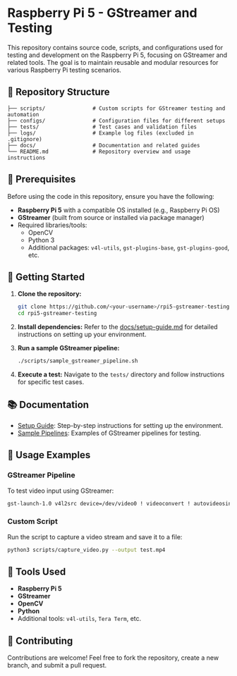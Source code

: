 # Raspberry Pi 5 - GStreamer and Testing

This repository contains source code, scripts, and configurations used for testing and development on the Raspberry Pi 5, focusing on GStreamer and related tools. The goal is to maintain reusable and modular resources for various Raspberry Pi testing scenarios.


## 📁 Repository Structure
```
├── scripts/               # Custom scripts for GStreamer testing and automation
├── configs/               # Configuration files for different setups
├── tests/                 # Test cases and validation files
├── logs/                  # Example log files (excluded in .gitignore)
├── docs/                  # Documentation and related guides
└── README.md              # Repository overview and usage instructions
```

## 🔧 Prerequisites
Before using the code in this repository, ensure you have the following:
- **Raspberry Pi 5** with a compatible OS installed (e.g., Raspberry Pi OS)
- **GStreamer** (built from source or installed via package manager)
- Required libraries/tools:
  - OpenCV
  - Python 3
  - Additional packages: `v4l-utils`, `gst-plugins-base`, `gst-plugins-good`, etc.

## 🚀 Getting Started
1. **Clone the repository:**
   ```bash
   git clone https://github.com/<your-username>/rpi5-gstreamer-testing.git
   cd rpi5-gstreamer-testing
   ```

2. **Install dependencies:**
   Refer to the [docs/setup-guide.md](docs/setup-guide.md) for detailed instructions on setting up your environment.

3. **Run a sample GStreamer pipeline:**
   ```bash
   ./scripts/sample_gstreamer_pipeline.sh
   ```

4. **Execute a test:**
   Navigate to the `tests/` directory and follow instructions for specific test cases.

## 📚 Documentation
- [Setup Guide](docs/setup-guide.md): Step-by-step instructions for setting up the environment.
- [Sample Pipelines](docs/sample-pipelines.md): Examples of GStreamer pipelines for testing.

## 📜 Usage Examples
### GStreamer Pipeline
To test video input using GStreamer:
```bash
gst-launch-1.0 v4l2src device=/dev/video0 ! videoconvert ! autovideosink
```

### Custom Script
Run the script to capture a video stream and save it to a file:
```bash
python3 scripts/capture_video.py --output test.mp4
```

## 🔧 Tools Used
- **Raspberry Pi 5**
- **GStreamer**
- **OpenCV**
- **Python**
- Additional tools: `v4l-utils`, `Tera Term`, etc.

## 🤝 Contributing
Contributions are welcome! Feel free to fork the repository, create a new branch, and submit a pull request.
